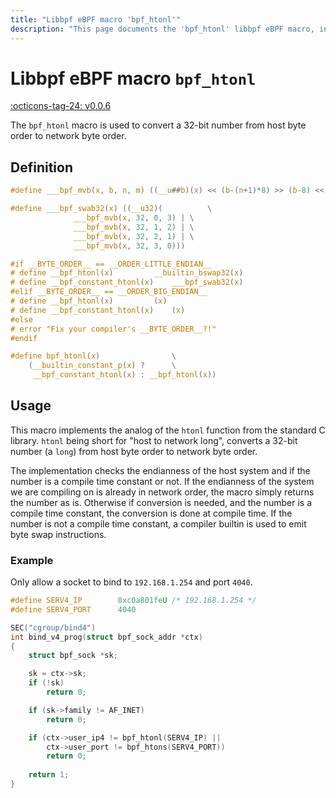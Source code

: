 ```yaml
---
title: "Libbpf eBPF macro 'bpf_htonl'"
description: "This page documents the 'bpf_htonl' libbpf eBPF macro, including its definition, usage, and examples."
---
```

# Libbpf eBPF macro `bpf_htonl`

[:octicons-tag-24: v0.0.6](https://github.com/libbpf/libbpf/releases/tag/v0.0.6)

The `bpf_htonl` macro is used to convert a 32-bit number from host byte order to network byte order.

## Definition

```c
#define ___bpf_mvb(x, b, n, m) ((__u##b)(x) << (b-(n+1)*8) >> (b-8) << (m*8))

#define ___bpf_swab32(x) ((__u32)(			\
			  ___bpf_mvb(x, 32, 0, 3) |	\
			  ___bpf_mvb(x, 32, 1, 2) |	\
			  ___bpf_mvb(x, 32, 2, 1) |	\
			  ___bpf_mvb(x, 32, 3, 0)))

#if __BYTE_ORDER__ == __ORDER_LITTLE_ENDIAN__
# define __bpf_htonl(x)			__builtin_bswap32(x)
# define __bpf_constant_htonl(x)	___bpf_swab32(x)
#elif __BYTE_ORDER__ == __ORDER_BIG_ENDIAN__
# define __bpf_htonl(x)			(x)
# define __bpf_constant_htonl(x)	(x)
#else
# error "Fix your compiler's __BYTE_ORDER__?!"
#endif

#define bpf_htonl(x)				\
	(__builtin_constant_p(x) ?		\
	 __bpf_constant_htonl(x) : __bpf_htonl(x))
```

## Usage

This macro implements the analog of the `htonl` function from the standard C library. `htonl` being short for "host to network long", converts a 32-bit number (a `long`) from host byte order to network byte order.

The implementation checks the endianness of the host system and if the number is a compile time constant or not. If the endianness of the system we are compiling on is already in network order, the macro simply returns the number as is. Otherwise if conversion is needed, and the number is a compile time constant, the conversion is done at compile time. If the number is not a compile time constant, a compiler builtin is used to emit byte swap instructions.

### Example

Only allow a socket to bind to `192.168.1.254` and port `4040`.

```c hl_lines="16"
#define SERV4_IP		0xc0a801feU /* 192.168.1.254 */
#define SERV4_PORT		4040

SEC("cgroup/bind4")
int bind_v4_prog(struct bpf_sock_addr *ctx)
{
	struct bpf_sock *sk;

	sk = ctx->sk;
	if (!sk)
		return 0;

	if (sk->family != AF_INET)
		return 0;

	if (ctx->user_ip4 != bpf_htonl(SERV4_IP) ||
	    ctx->user_port != bpf_htons(SERV4_PORT))
		return 0;
    
    return 1;
}
```
